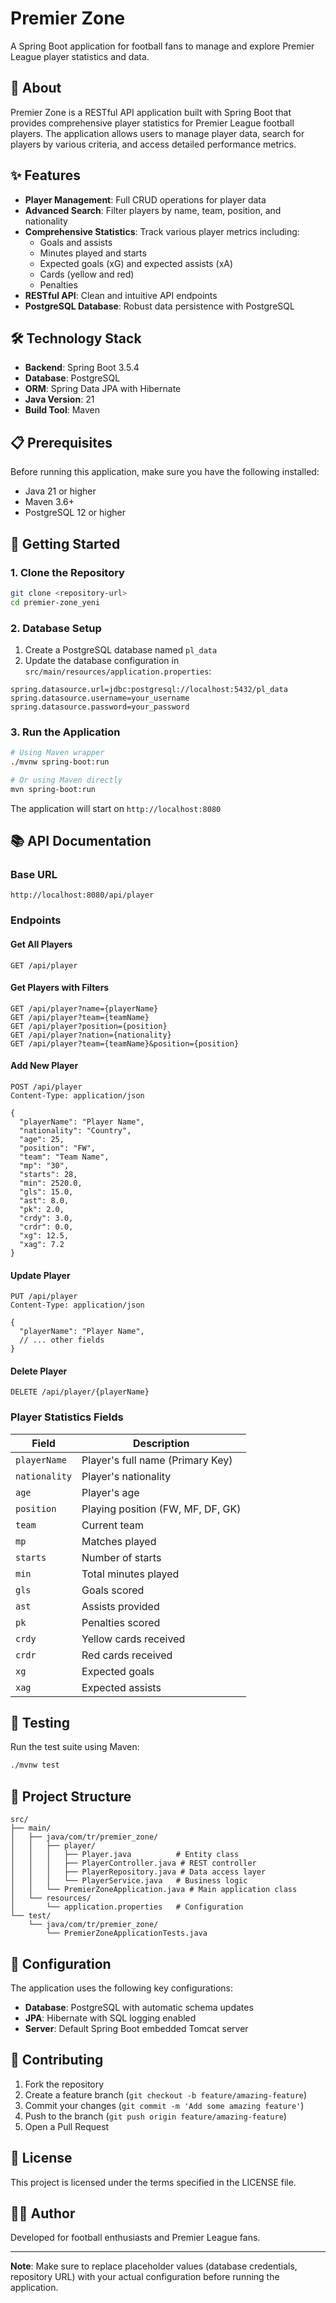 # Premier Zone

A Spring Boot application for football fans to manage and explore Premier League player statistics and data.

## 🏈 About

Premier Zone is a RESTful API application built with Spring Boot that provides comprehensive player statistics for Premier League football players. The application allows users to manage player data, search for players by various criteria, and access detailed performance metrics.

## ✨ Features

- **Player Management**: Full CRUD operations for player data
- **Advanced Search**: Filter players by name, team, position, and nationality
- **Comprehensive Statistics**: Track various player metrics including:
  - Goals and assists
  - Minutes played and starts
  - Expected goals (xG) and expected assists (xA)
  - Cards (yellow and red)
  - Penalties
- **RESTful API**: Clean and intuitive API endpoints
- **PostgreSQL Database**: Robust data persistence with PostgreSQL

## 🛠️ Technology Stack

- **Backend**: Spring Boot 3.5.4
- **Database**: PostgreSQL
- **ORM**: Spring Data JPA with Hibernate
- **Java Version**: 21
- **Build Tool**: Maven

## 📋 Prerequisites

Before running this application, make sure you have the following installed:

- Java 21 or higher
- Maven 3.6+
- PostgreSQL 12 or higher

## 🚀 Getting Started

### 1. Clone the Repository

```bash
git clone <repository-url>
cd premier-zone_yeni
```

### 2. Database Setup

1. Create a PostgreSQL database named `pl_data`
2. Update the database configuration in `src/main/resources/application.properties`:

```properties
spring.datasource.url=jdbc:postgresql://localhost:5432/pl_data
spring.datasource.username=your_username
spring.datasource.password=your_password
```

### 3. Run the Application

```bash
# Using Maven wrapper
./mvnw spring-boot:run

# Or using Maven directly
mvn spring-boot:run
```

The application will start on `http://localhost:8080`

## 📚 API Documentation

### Base URL
```
http://localhost:8080/api/player
```

### Endpoints

#### Get All Players
```http
GET /api/player
```

#### Get Players with Filters
```http
GET /api/player?name={playerName}
GET /api/player?team={teamName}
GET /api/player?position={position}
GET /api/player?nation={nationality}
GET /api/player?team={teamName}&position={position}
```

#### Add New Player
```http
POST /api/player
Content-Type: application/json

{
  "playerName": "Player Name",
  "nationality": "Country",
  "age": 25,
  "position": "FW",
  "team": "Team Name",
  "mp": "30",
  "starts": 28,
  "min": 2520.0,
  "gls": 15.0,
  "ast": 8.0,
  "pk": 2.0,
  "crdy": 3.0,
  "crdr": 0.0,
  "xg": 12.5,
  "xag": 7.2
}
```

#### Update Player
```http
PUT /api/player
Content-Type: application/json

{
  "playerName": "Player Name",
  // ... other fields
}
```

#### Delete Player
```http
DELETE /api/player/{playerName}
```

### Player Statistics Fields

| Field | Description |
|-------|-------------|
| `playerName` | Player's full name (Primary Key) |
| `nationality` | Player's nationality |
| `age` | Player's age |
| `position` | Playing position (FW, MF, DF, GK) |
| `team` | Current team |
| `mp` | Matches played |
| `starts` | Number of starts |
| `min` | Total minutes played |
| `gls` | Goals scored |
| `ast` | Assists provided |
| `pk` | Penalties scored |
| `crdy` | Yellow cards received |
| `crdr` | Red cards received |
| `xg` | Expected goals |
| `xag` | Expected assists |

## 🧪 Testing

Run the test suite using Maven:

```bash
./mvnw test
```

## 📁 Project Structure

```
src/
├── main/
│   ├── java/com/tr/premier_zone/
│   │   ├── player/
│   │   │   ├── Player.java          # Entity class
│   │   │   ├── PlayerController.java # REST controller
│   │   │   ├── PlayerRepository.java # Data access layer
│   │   │   └── PlayerService.java   # Business logic
│   │   └── PremierZoneApplication.java # Main application class
│   └── resources/
│       └── application.properties   # Configuration
└── test/
    └── java/com/tr/premier_zone/
        └── PremierZoneApplicationTests.java
```

## 🔧 Configuration

The application uses the following key configurations:

- **Database**: PostgreSQL with automatic schema updates
- **JPA**: Hibernate with SQL logging enabled
- **Server**: Default Spring Boot embedded Tomcat server

## 🤝 Contributing

1. Fork the repository
2. Create a feature branch (`git checkout -b feature/amazing-feature`)
3. Commit your changes (`git commit -m 'Add some amazing feature'`)
4. Push to the branch (`git push origin feature/amazing-feature`)
5. Open a Pull Request

## 📄 License

This project is licensed under the terms specified in the LICENSE file.

## 👨‍💻 Author

Developed for football enthusiasts and Premier League fans.

---

**Note**: Make sure to replace placeholder values (database credentials, repository URL) with your actual configuration before running the application. 